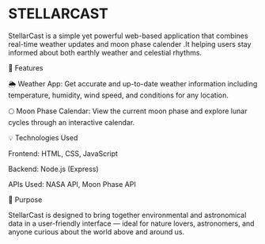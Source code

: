 # STELLARCAST
 StellarCast is a simple yet powerful web-based application that combines real-time weather updates and moon phase calender .It helping users stay informed about both earthly weather and celestial rhythms.



🚀 Features

🌦️ Weather App:
Get accurate and up-to-date weather information including temperature, humidity, wind speed, and conditions for any location.

🌕 Moon Phase Calendar:
View the current moon phase and explore lunar cycles through an interactive calendar.

💡 Technologies Used

Frontend: HTML, CSS, JavaScript

Backend: Node.js (Express)

APIs Used: NASA API, Moon Phase API

🎯 Purpose

StellarCast is designed to bring together environmental and astronomical data in a user-friendly interface — ideal for nature lovers, astronomers, and anyone curious about the world above and around us.

